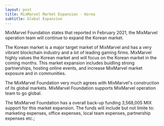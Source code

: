 ```yaml
---
layout: post
title: MixMarvel Market Expansion - Korea 
subtitle: Global Expansion
---
```


MixMarvel Foundation states that reported in February 2021, the MixMarvel operation team will continue to expand the Korean market.

The Korean market is a major target market of MixMarvel and has a very vibrant blockchain industry and a lot of leading gaming firms. MixMarvel highly values the Korean market and will focus on the Korean market in the coming months. This market expansion includes buidling strong partnerships, hosting online events, and increase MixMarvel market exposure and in communities.

The MixMarvel Foundation very much agrees with MixMarvel's construction of its global markets. MixMarvel Foundation supports MixMarvel operation team to go global.

The MixMarvel Foundation has a overall back-up funding 3,568,005 MIX support for this market expansion. The funds will include but not limite to: marketing expenses, office expenses, local team expenses, partnership expenses etc.;


